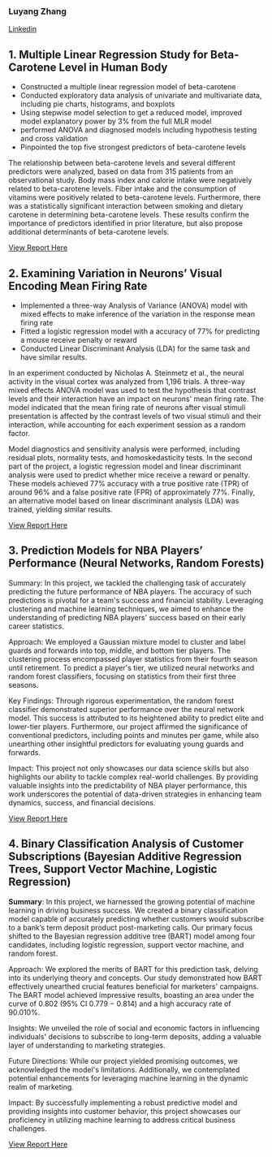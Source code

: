### Luyang Zhang
[Linkedin](linkedin.com/in/luyzh) 
## 1. Multiple Linear Regression Study for Beta-Carotene Level in Human Body 

- Constructed a multiple linear regression model of beta-carotene
- Conducted exploratory data analysis of univariate and multivariate data, including pie charts, histograms, and boxplots
- Using stepwise model selection to get a reduced model, improved model explanatory power by 3% from the full MLR model 
- performed ANOVA and diagnosed models including hypothesis testing and cross validation
- Pinpointed the top five strongest predictors of beta-carotene levels

The relationship between beta-carotene levels and several different predictors were analyzed, based on data from 315 patients from an observational study. Body mass index and calorie intake were negatively related to beta-carotene levels. Fiber intake and the consumption of vitamins were positively related to beta-carotene levels. Furthermore, there was a statistically significant interaction between smoking and dietary carotene in determining beta-carotene levels. These results confirm the importance of predictors identified in prior literature, but also propose additional determinants of beta-carotene levels.

[View Report Here](https://github.com/luyang-zhang/Data-Science-Portfolio/blob/6786f7f8470c3a1a294646ae3020b0c2561f1ce1/1.%20Multiple%20Linear%20Regression.pdf)

## 2. Examining Variation in Neurons’ Visual Encoding Mean Firing Rate 
- Implemented a three-way Analysis of Variance (ANOVA) model with mixed effects to make inference of the variation in the response mean firing rate
- Fitted a logistic regression model with a accuracy of 77% for predicting a mouse receive penalty or reward
- Conducted Linear Discriminant Analysis (LDA) for the same task and have similar results.

In an experiment conducted by Nicholas A. Steinmetz et al., the neural activity in the visual cortex was analyzed from 1,196 trials. A three-way mixed effects ANOVA model was used to test the hypothesis that contrast levels and their interaction have an impact on neurons' mean firing rate. The model indicated that the mean firing rate of neurons after visual stimuli presentation is affected by the contrast levels of two visual stimuli and their interaction, while accounting for each experiment session as a random factor.

Model diagnostics and sensitivity analysis were performed, including residual plots, normality tests, and homoskedasticity tests. In the second part of the project, a logistic regression model and linear discriminant analysis were used to predict whether mice receive a reward or penalty. These models achieved 77% accuracy with a true positive rate (TPR) of around 96% and a false positive rate (FPR) of approximately 77%. Finally, an alternative model based on linear discriminant analysis (LDA) was trained, yielding similar results.

[View Report Here](https://github.com/luyang-zhang/Data-Science-Portfolio/blob/4b9d7cf88c919c6bffeb84d0606659278b3b23f9/Examining%20Variation%20in%20Neurons%E2%80%99%20Visual%20Encoding%20Mean%20Firing%20Rate.pdf)


## 3. Prediction Models for NBA Players’ Performance (Neural Networks, Random Forests)

Summary:
In this project, we tackled the challenging task of accurately predicting the future performance of NBA players. The accuracy of such predictions is pivotal for a team's success and financial stability. Leveraging clustering and machine learning techniques, we aimed to enhance the understanding of predicting NBA players' success based on their early career statistics.

Approach:
We employed a Gaussian mixture model to cluster and label guards and forwards into top, middle, and bottom tier players. The clustering process encompassed player statistics from their fourth season until retirement. To predict a player's tier, we utilized neural networks and random forest classifiers, focusing on statistics from their first three seasons.

Key Findings:
Through rigorous experimentation, the random forest classifier demonstrated superior performance over the neural network model. This success is attributed to its heightened ability to predict elite and lower-tier players. Furthermore, our project affirmed the significance of conventional predictors, including points and minutes per game, while also unearthing other insightful predictors for evaluating young guards and forwards.

Impact:
This project not only showcases our data science skills but also highlights our ability to tackle complex real-world challenges. By providing valuable insights into the predictability of NBA player performance, this work underscores the potential of data-driven strategies in enhancing team dynamics, success, and financial decisions.

[View Report Here](https://github.com/luyang-zhang/Data-Science-Portfolio/blob/ba952775c700f2812b2ac5c8a03be0bb2fcf1edd/STA%20221%20Final%20Project%20Report.pdf)


## 4. Binary Classification Analysis of Customer Subscriptions (Bayesian Additive Regression Trees, Support Vector Machine, Logistic Regression)

**Summary**:
In this project, we harnessed the growing potential of machine learning in driving business success. We created a binary classification model capable of accurately predicting whether customers would subscribe to a bank’s term deposit product post-marketing calls. Our primary focus shifted to the Bayesian regression additive tree (BART) model among four candidates, including logistic regression, support vector machine, and random forest.

Approach:
We explored the merits of BART for this prediction task, delving into its underlying theory and concepts. Our study demonstrated how BART effectively unearthed crucial features beneficial for marketers' campaigns. The BART model achieved impressive results, boasting an area under the curve of 0.802 (95% CI 0.779 − 0.814) and a high accuracy rate of 90.010%.

Insights:
We unveiled the role of social and economic factors in influencing individuals' decisions to subscribe to long-term deposits, adding a valuable layer of understanding to marketing strategies.

Future Directions:
While our project yielded promising outcomes, we acknowledged the model's limitations. Additionally, we contemplated potential enhancements for leveraging machine learning in the dynamic realm of marketing.

Impact:
By successfully implementing a robust predictive model and providing insights into customer behavior, this project showcases our proficiency in utilizing machine learning to address critical business challenges.

[View Report Here](https://github.com/luyang-zhang/Data-Science-Portfolio/blob/bc63fb3b6345d1be691401dd897a8eec53295e8e/Group_5_STA_208_Project.pdf)
